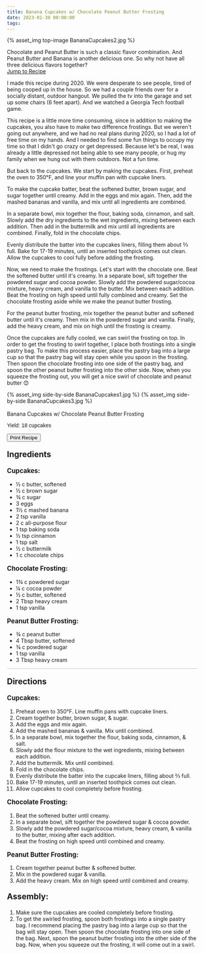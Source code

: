 ```yaml
---
title: Banana Cupcakes w/ Chocolate Peanut Butter Frosting
date: 2023-01-30 00:00:00
tags:
---
```


{% asset_img top-image BananaCupcakes2.jpg %}
<div class="post-body">
Chocolate and Peanut Butter is such a classic flavor combination. And Peanut Butter and Banana is another delicious one. So why not have all three delicious flavors together? 

<br>
<!--more-->

<a class="jump-to-recipe-btn" href="#recipejump"> 
    Jump to Recipe
</a>

I made this recipe during 2020. We were desperate to see people, tired of being cooped up in the house. So we had a couple friends over for a socially distant, outdoor hangout. We pulled the tv into the garage and set up some chairs (6 feet apart). And we watched a Georgia Tech football game. 

This recipe is a little more time consuming, since in addition to making the cupcakes, you also have to make two difference frostings. But we weren't going out anywhere, and we had no real plans during 2020, so I had a lot of free time on my hands. And I needed to find some fun things to occupy my time so that I didn't go crazy or get depressed. Because let's be real, I was already a little depressed not being able to see many people, or hug my family when we hung out with them outdoors. Not a fun time. 

But back to the cupcakes. 
We start by making the cupcakes. First, preheat the oven to 350°F, and line your muffin pan with cupcake liners. 

To make the cupcake batter, beat the softened butter, brown sugar, and sugar together until creamy. Add in the eggs and mix again. Then, add the mashed bananas and vanilla, and mix until all ingredients are combined. 

In a separate bowl, mix together the flour, baking soda, cinnamon, and salt. Slowly add the dry ingredients to the wet ingredients, mixing between each addition. Then add in the buttermilk and mix until all ingredients are combined. Finally, fold in the chocolate chips. 

Evenly distribute the batter into the cupcakes liners, filling them about ⅔ full. Bake for 17-19 minutes, until an inserted toothpick comes out clean. Allow the cupcakes to cool fully before adding the frosting. 

Now, we need to make the frostings. Let's start with the chocolate one. Beat the softened butter until it's creamy. In a separate bowl, sift together the powdered sugar and cocoa powder. Slowly add the powdered sugar/cocoa mixture, heavy cream, and vanilla to the butter. Mix between each addition. Beat the frosting on high speed until fully combined and creamy. Set the chocolate frosting aside while we make the peanut butter frosting.

For the peanut butter frosting, mix together the peanut butter and softened butter until it's creamy. Then mix in the powdered sugar and vanilla. Finally, add the heavy cream, and mix on high until the frosting is creamy. 

Once the cupcakes are fully cooled, we can swirl the frosting on top. In order to get the frosting to swirl together, I place both frostings into a single pastry bag. To make this process easier, place the pastry bag into a large cup so that the pastry bag will stay open while you spoon in the frosting. Then spoon the chocolate frosting into one side of the pastry bag, and spoon the other peanut butter frosting into the other side. Now, when you squeeze the frosting out, you will get a nice swirl of chocolate and peanut butter 😊 

<div style="display:flex;">
    {% asset_img side-by-side BananaCupcakes1.jpg %}
    {% asset_img side-by-side BananaCupcakes3.jpg %}
</div>

<br>
</div>

<div id="recipejump"></div>
<div id="recipe">
    <div class="recipe-box">
        <div class="recipe-title-box">
            <div>
                <div class="recipe-title-box-title">
                    <div class="recipe-title-box-header">Banana Cupcakes w/ Chocolate Peanut Butter Frosting</div>
                </div>
                <p class="recipe-title-box-title" style="font-family: Arial;">Yield: 18 cupcakes</p>
            </div>
            <!-- {% asset_img recipe-title-box-img BananaCupcakes2.jpg %} -->
            <button class="print-recipe"
                    type="button"
                    onclick="printDIV('recipe')" >
                Print Recipe
            </button>
        </div>
        <p style="font-size:150%;"><b>Ingredients</b></p>
        <p style="font-size:120%;"><b>Cupcakes:</b></p>
        <ul class="post-body">
                <li>½ c butter, softened</li>
                <li>½ c brown sugar</li>
                <li>¾ c sugar</li>
                <li>3 eggs</li>
                <li>1½ c mashed banana</li>
                <li>2 tsp vanilla</li>
                <li>2 c all-purpose flour</li>
                <li>1 tsp baking soda</li>
                <li>½ tsp cinnamon</li>
                <li>1 tsp salt</li>
                <li>½ c buttermilk</li>
                <li>1 c chocolate chips</li>
        </ul>
        <p style="font-size:120%;"><b>Chocolate Frosting:</b></p>
        <ul class="post-body">
                <li>1¾ c powdered sugar</li>
                <li>¼ c cocoa powder</li>
                <li>½ c butter, softened</li>
                <li>2 Tbsp heavy cream</li>
                <li>1 tsp vanilla</li>
        </ul>
        <p style="font-size:120%;"><b>Peanut Butter Frosting:</b></p>
        <ul class="post-body">
                <li>¾ c peanut butter</li>
                <li>4 Tbsp butter, softened</li>
                <li>¾ c powdered sugar</li>
                <li>1 tsp vanilla</li>
                <li>3 Tbsp heavy cream</li>
        </ul>
        <hr style="height:1px;background-color:rgb(189, 189, 189) ">
        <p style="font-size:150%;"><b>Directions</b></p>
        <p style="font-size:120%;"><b>Cupcakes:</b></p>
        <ol class="post-body">
            <li>Preheat oven to 350°F. Line muffin pans with cupcake liners.</li>
            <li>Cream together butter, brown sugar, & sugar.</li>
            <li>Add the eggs and mix again.</li>
            <li>Add the mashed bananas & vanilla. Mix until combined.</li>
            <li>In a separate bowl, mix together the flour, baking soda, cinnamon, & salt.</li>
            <li>Slowly add the flour mixture to the wet ingredients, mixing between each addition.</li>
            <li>Add the buttermilk. Mix until combined.</li>
            <li>Fold in the chocolate chips.</li>
            <li>Evenly distribute the batter into the cupcake liners, filling about ⅔ full.</li>
            <li>Bake 17-19 minutes, until an inserted toothpick comes out clean.</li>
            <li>Allow cupcakes to cool completely before frosting.</li> 
        </ol> 
        <p style="font-size:120%;"><b>Chocolate Frosting:</b></p>
        <ol class="post-body">
            <li>Beat the softened butter until creamy.</li>
            <li>In a separate bowl, sift together the powdered sugar & cocoa powder.</li>
            <li>Slowly add the powdered sugar/cocoa mixture, heavy cream, & vanilla to the butter, mixing after each addition.</li>
            <li>Beat the frosting on high speed until combined and creamy.</li>
        </ol>
        <p style="font-size:120%;"><b>Peanut Butter Frosting:</b></p>
        <ol class="post-body">
            <li>Cream together peanut butter & softened butter.</li>
            <li>Mix in the powdered sugar & vanilla.</li>
            <li>Add the heavy cream. Mix on high speed until combined and creamy.</li>
        </ol>
        <p style="font-size:150%;"><b>Assembly:</b></p>
        <ol class="post-body">
            <li>Make sure the cupcakes are cooled completely before frosting.</li>
            <li>To get the swirled frosting, spoon both frostings into a single pastry bag. I recommend placing the pastry bag into a large cup so that the bag will stay open. Then spoon the chocolate frosting into one side of the bag. Next, spoon the peanut butter frosting into the other side of the bag. Now, when you squeeze out the frosting, it will come out in a swirl.</li>
        </ol>
    </div>
</div>

<br>
